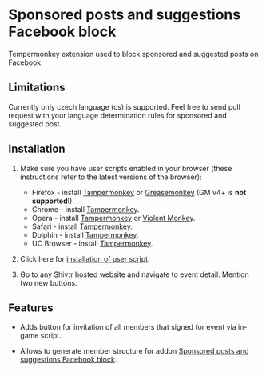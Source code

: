 # Sponsored posts and suggestions Facebook block
Tempermonkey extension used to block sponsored and suggested posts on Facebook.

## Limitations
Currently only czech language (cs) is supported. Feel free to send pull request with your language determination rules for sponsored and suggested post.

## Installation

1. Make sure you have user scripts enabled in your browser (these instructions refer to the latest versions of the browser):

	* Firefox - install [Tampermonkey](https://tampermonkey.net/?ext=dhdg&browser=firefox) or [Greasemonkey](https://addons.mozilla.org/en-US/firefox/addon/greasemonkey/) (GM v4+ is **not supported**!).
	* Chrome - install [Tampermonkey](https://tampermonkey.net/?ext=dhdg&browser=chrome).
	* Opera - install [Tampermonkey](https://tampermonkey.net/?ext=dhdg&browser=opera) or [Violent Monkey](https://addons.opera.com/en/extensions/details/violent-monkey/).
	* Safari - install [Tampermonkey](https://tampermonkey.net/?ext=dhdg&browser=safari).
	* Dolphin - install [Tampermonkey](https://tampermonkey.net/?ext=dhdg&browser=dolphin).
	* UC Browser - install [Tampermonkey](https://tampermonkey.net/?ext=dhdg&browser=ucweb).

2.  Click here for [installation of user script](https://github.com/JJetmar/sponsored-suggestions-facebook-block/raw/main/tampermonkey-sposu-fb-block.user.js).

3.  Go to any Shivtr hosted website and navigate to event detail. Mention two new buttons.

## Features

* Adds button for invitation of all members that signed for event via in-game script.

* Allows to generate member structure for addon [Sponsored posts and suggestions Facebook block](https://github.com/JJetmar/sponsored-suggestions-facebook-block).
